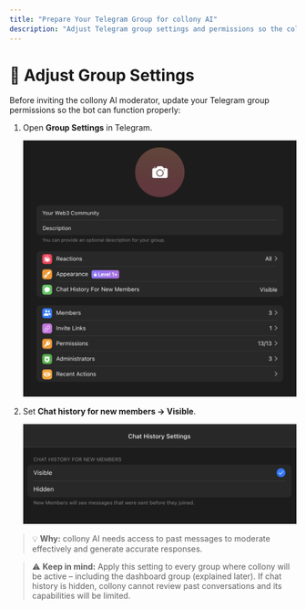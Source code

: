 ```yaml
---
title: "Prepare Your Telegram Group for collony AI"
description: "Adjust Telegram group settings and permissions so the collony AI moderator can join, review past messages, and moderate effectively."
---
```


# 🔩 Adjust Group Settings

Before inviting the collony AI moderator, update your Telegram group permissions so the bot can function properly:

1. Open **Group Settings** in Telegram.

   ![Telegram group settings screenshot](/public/Screenshot_2025-08-14_at_14.52.49.png)
2. Set **Chat history for new members → Visible**.

   ![Telegram chat history screenshot](/public/Screenshot_2025-08-14_at_15.09.29.png)

> 💡 **Why:** collony AI needs access to past messages to moderate effectively and generate accurate responses.

> ⚠️ **Keep in mind:** Apply this setting to every group where collony will be active – including the dashboard group (explained later). If chat history is hidden, collony cannot review past conversations and its capabilities will be limited.